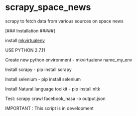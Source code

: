 # scrapy_space_news
 scrapy to fetch data from various sources on space news

[### Installation #####]

install <a href="http://virtualenvwrapper.readthedocs.io/en/latest/install.html">mkvirtualenv</a>

USE PYTHON 2.7.11

Create new python environment - mkvirtualenv name_my_env

Install scrapy - pip install scrapy

Install selenium - pip install selenium

Install Natural language toolkit - pip install nltk

Test: scrapy crawl facebook_nasa -o output.json

IMPORTANT : This script is in development